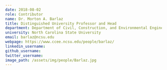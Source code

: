 ```yaml
---
date: 2018-08-02
role: Contributor
name: Dr. Morton A. Barlaz
title: Distinguished University Professor and Head
department: Department of Civil, Construction, and Environmental Engineering
university: North Carolina State University
email: barlaz@ncsu.edu
webpage: https://www.ccee.ncsu.edu/people/barlaz/
linkedin_username:
github_username:
twitter_username:
image_path: /assets/img/people/Barlaz.jpg
---
```

